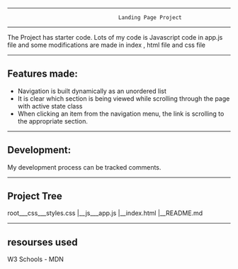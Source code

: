 ------------------------------------------------------------------------------------------------------------------------             ------------------------------------------------------------------------------------
                                       Landing Page Project
--------------------------------------------------------------------------------------------------------------------------
The Project has starter code. Lots of my code is Javascript code in app.js file and some modifications are made in index , html file and css file 

------------------------------------------------------------------------------------------------
Features made:
--------------
- Navigation is built dynamically as an unordered list
- It is clear which section is being viewed while scrolling through the page with active state class
- When clicking an item from the navigation menu, the link is scrolling to the appropriate section.

--------------------------------------------------------------------------------------------------
Development:
------------
My development process can be tracked comments.

---------------------------------------------------------------------------------------------------
Project Tree
---------------
root___css___styles.css |__js___app.js |__index.html |__README.md

-------------------------------------------------------------------------------------------------------
resourses used
----------------

W3 Schools -
MDN